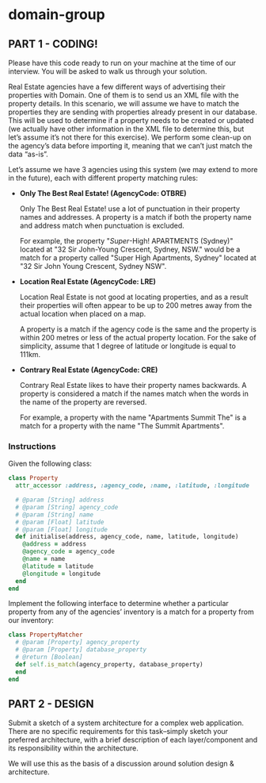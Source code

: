 # domain-group


## PART 1 - CODING!

Please have this code ready to run on your machine at the time of our interview. You will be asked to
walk us through your solution.

Real Estate agencies have a few different ways of advertising their properties with Domain. One of
them is to send us an XML file with the property details. In this scenario, we will assume we have to
match the properties they are sending with properties already present in our database. This will be
used to determine if a property needs to be created or updated (we actually have other information
in the XML file to determine this, but let’s assume it’s not there for this exercise).
We perform some clean-up on the agency’s data before importing it, meaning that we can’t just
match the data “as-is”.

Let’s assume we have 3 agencies using this system (we may extend to more in the future), each with
different property matching rules:

* **Only The Best Real Estate! (AgencyCode: OTBRE)**

  Only The Best Real Estate! use a lot of punctuation in their property names and addresses.
  A property is a match if both the property name and address match when punctuation is
  excluded.

  For example, the property "*Super*-High! APARTMENTS (Sydney)" located at "32 Sir
  John-Young Crescent, Sydney, NSW." would be a match for a property called "Super High
  Apartments, Sydney" located at "32 Sir John Young Crescent, Sydney NSW".

* **Location Real Estate (AgencyCode: LRE)**

  Location Real Estate is not good at locating properties, and as a result their properties will
  often appear to be up to 200 metres away from the actual location when placed on a
  map.

  A property is a match if the agency code is the same and the property is within 200 metres or
  less of the actual property location. For the sake of simplicity, assume that 1 degree of
  latitude or longitude is equal to 111km.

* **Contrary Real Estate (AgencyCode: CRE)**

  Contrary Real Estate likes to have their property names backwards. A property is considered
  a match if the names match when the words in the name of the property are reversed.

  For example, a property with the name "Apartments Summit The" is a match for a
  property with the name "The Summit Apartments".


### Instructions
Given the following class:

```ruby
class Property
  attr_accessor :address, :agency_code, :name, :latitude, :longitude

  # @param [String] address
  # @param [String] agency_code
  # @param [String] name
  # @param [Float] latitude
  # @param [Float] longitude
  def initialise(address, agency_code, name, latitude, longitude)
    @address = address
    @agency_code = agency_code
    @name = name
    @latitude = latitude
    @longitude = longitude
  end
end
```

Implement the following interface to determine whether a particular property from any of the
agencies’ inventory is a match for a property from our inventory:

```ruby
class PropertyMatcher
  # @param [Property] agency_property
  # @param [Property] database_property
  # @return [Boolean]
  def self.is_match(agency_property, database_property)
  end
end
```


## PART 2 - DESIGN

Submit a sketch of a system architecture for a complex web application. There are no specific
requirements for this task–simply sketch your preferred architecture, with a brief description of each
layer/component and its responsibility within the architecture.

We will use this as the basis of a discussion around solution design & architecture.
